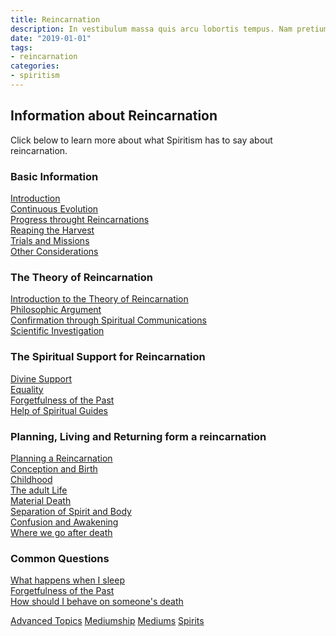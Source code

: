 ```yaml
---
title: Reincarnation
description: In vestibulum massa quis arcu lobortis tempus. Nam pretium arcu in odio vulputate luctus.
date: "2019-01-01"
tags:
- reincarnation
categories:
- spiritism
---
```


## Information about Reincarnation
Click below to learn more about what Spiritism has to say about reincarnation.

### Basic Information
[Introduction](about)  
[Continuous Evolution](evolution)  
[Progress throught Reincarnations](progress)  
[Reaping the Harvest](harvest)  
[Trials and Missions](trials-and-missions)  
[Other Considerations](more)  

### The Theory of Reincarnation
[Introduction to the Theory of Reincarnation](theory/)  
[Philosophic Argument](theory/philosophy)  
[Confirmation through Spiritual Communications](theory/communications)  
[Scientific Investigation](theory/science)  


### The Spiritual Support for Reincarnation
[Divine Support](support/)  
[Equality](support/equality)  
[Forgetfulness of the Past](support/past)  
[Help of Spiritual Guides](support/guides)  


### Planning, Living and Returning form a reincarnation
[Planning a Reincarnation](planning)  
[Conception and Birth](conception)  
[Childhood](childhood)  
[The adult Life](adult-life)  
[Material Death](death)  
[Separation of Spirit and Body](separation-spirit-body)  
[Confusion and Awakening](awakening)  
[Where we go after death](where-we-go)  

### Common Questions
[What happens when I sleep](sleep)  
[Forgetfulness of the Past](forgetfulness)  
[How should I behave on someone's death](reactions)  


<a href="../advanced" class="button special">Advanced Topics</a>
<a href="../mediumship" class="button">Mediumship</a>
<a href="../mediums" class="button">Mediums</a>
<a href="../spirits" class="button">Spirits</a>
